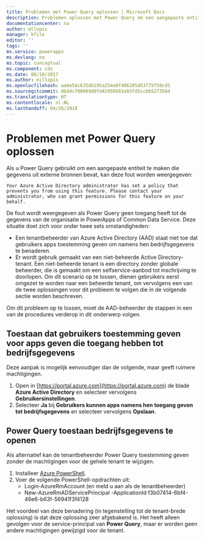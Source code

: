 ```yaml
---
title: Problemen met Power Query oplossen | Microsoft Docs
description: Problemen oplossen met Power Query om een aangepaste entiteit in Common Data Service for Apps te maken
documentationcenter: na
author: mllopis
manager: kfile
editor: ''
tags: ''
ms.service: powerapps
ms.devlang: na
ms.topic: conceptual
ms.component: cds
ms.date: 08/18/2017
ms.author: millopis
ms.openlocfilehash: aa6e54c635db195a254e0f406205d53775f59cd5
ms.sourcegitcommit: 8bd4c700969d0fd42950581e03fd5ccbb5273584
ms.translationtype: HT
ms.contentlocale: nl-NL
ms.lasthandoff: 04/26/2018
---
```

# <a name="troubleshooting-power-query"></a>Problemen met Power Query oplossen
Als u Power Query gebruikt om een aangepaste entiteit te maken die gegevens uit externe bronnen bevat, kan deze fout worden weergegeven:

`Your Azure Active Directory administrator has set a policy that prevents you from using this feature. Please contact your administrator, who can grant permissions for this feature on your behalf.`

De fout wordt weergegeven als Power Query geen toegang heeft tot de gegevens van de organisatie in PowerApps of Common Data Service. Deze situatie doet zich voor onder twee sets omstandigheden:

* Een tenantbeheerder van Azure Active Directory (AAD) staat niet toe dat gebruikers apps toestemming geven om namens hen bedrijfsgegevens te benaderen.
* Er wordt gebruik gemaakt van een niet-beheerde Active Directory-tenant. Een niet-beheerde tenant is een directory zonder globale beheerder, die is gemaakt om een selfservice-aanbod tot inschrijving te doorlopen. Om dit scenario op te lossen, dienen gebruikers eerst omgezet te worden naar een beheerde tenant, om vervolgens een van de twee oplossingen voor dit probleem te volgen die in de volgende sectie worden beschreven.

Om dit probleem op te lossen, moet de AAD-beheerder de stappen in een van de procedures verderop in dit onderwerp volgen.

## <a name="allow-users-to-consent-to-apps-that-access-company-data"></a>Toestaan dat gebruikers toestemming geven voor apps geven die toegang hebben tot bedrijfsgegevens
Deze aanpak is mogelijk eenvoudiger dan de volgende, maar geeft ruimere machtigingen.

1. Open in [https://portal.azure.com](https://portal.azure.com) de blade **Azure Active Directory** en selecteer vervolgens **Gebruikersinstellingen**.
1. Selecteer **Ja** bij **Gebruikers kunnen apps namens hen toegang geven tot bedrijfsgegevens** en selecteer vervolgens **Opslaan**.

## <a name="allow-power-query-to-access-company-data"></a>Power Query toestaan bedrijfsgegevens te openen
Als alternatief kan de tenantbeheerder Power Query toestemming geven zonder de machtigingen voor de gehele tenant te wijzigen.

1. Installeer [Azure PowerShell](https://docs.microsoft.com/powershell/azure/install-azurerm-ps).
2. Voer de volgende PowerShell-opdrachten uit:
   * Login-AzureRmAccount (en meld u aan als de tenantbeheerder)
   * New-AzureRmADServicePrincipal -ApplicationId f3b07414-6bf4-46e6-b63f-56941f3f4128

Het voordeel van deze benadering (in tegenstelling tot de tenant-brede oplossing) is dat deze oplossing zeer afgebakend is. Het heeft alleen gevolgen voor de service-principal van **Power Query**, maar er worden geen andere machtigingen gewijzigd voor de tenant.

